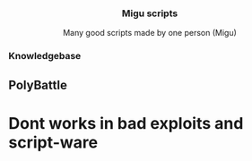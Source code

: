 <div align="center">
  
  <h3 align="center">Migu scripts</h3>

  <p align="center">
    Many good scripts made by one person (Migu)
  </p>
</div>

<h3>Knowledgebase</h3>
<h2>PolyBattle</h2>
<h1>Dont works in bad exploits and script-ware</h1>

